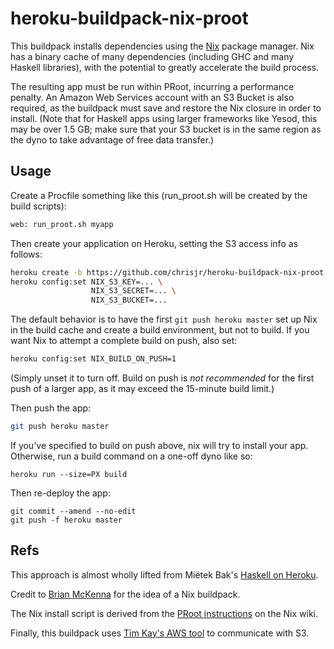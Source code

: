 heroku-buildpack-nix-proot
==========================

This buildpack installs dependencies using the [Nix](http://nixos.org/nix) package manager.
Nix has a binary cache of many dependencies (including GHC and many Haskell libraries),
with the potential to greatly accelerate the build process.

The resulting app must be run within PRoot, incurring a performance penalty.
An Amazon Web Services account with an S3 Bucket is also required, as the buildpack
must save and restore the Nix closure in order to install. (Note that for
Haskell apps using larger frameworks like Yesod, this may be over 1.5 GB;
make sure that your S3 bucket is in the same region as the dyno
to take advantage of free data transfer.)

Usage
-----

Create a Procfile something like this (run_proot.sh will be created by the build scripts):

```bash
web: run_proot.sh myapp
```

Then create your application on Heroku, setting the S3 access info as follows:

```bash
heroku create -b https://github.com/chrisjr/heroku-buildpack-nix-proot.git
heroku config:set NIX_S3_KEY=... \
                  NIX_S3_SECRET=... \
                  NIX_S3_BUCKET=...
```

The default behavior is to have the first `git push heroku master` set up Nix in
the build cache and create a build environment, but not to build. If you want Nix
to attempt a complete build on push, also set: 

```bash
heroku config:set NIX_BUILD_ON_PUSH=1
```

(Simply unset it to turn off. Build on push is *not recommended* for the first
push of a larger app, as it may exceed the 15-minute build limit.)

Then push the app:

```bash
git push heroku master
```

If you've specified to build on push above, nix will try to install your app.
Otherwise, run a build command on a one-off dyno like so:

```
heroku run --size=PX build
```

Then re-deploy the app:

```
git commit --amend --no-edit
git push -f heroku master
```

Refs
----

This approach is almost wholly lifted from Miëtek Bak's [Haskell on Heroku](https://haskellonheroku.com/).

Credit to [Brian McKenna](https://twitter.com/puffnfresh/status/521647022135590913) for the idea of a Nix buildpack.

The Nix install script is derived from the [PRoot instructions](https://nixos.org/wiki/How_to_install_nix_in_home_(on_another_distribution)#PRoot_Installation)
on the Nix wiki.

Finally, this buildpack uses [Tim Kay's AWS tool](http://timkay.com/aws/) to communicate with S3.